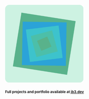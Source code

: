 <a href="https://github.com/jb3/fractal"><img width="256px" src="fractal-20251031-195241.png"/></a>

<sub>**Full projects and portfolio available at [jb3.dev](https://jb3.dev/)**</sub>
